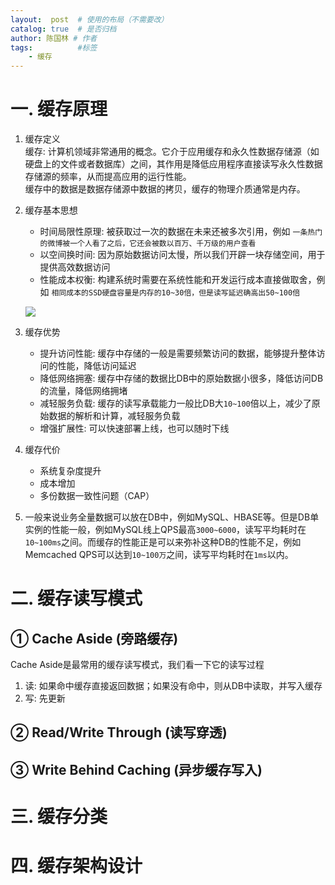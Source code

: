 ```yaml
---
layout:  post  # 使用的布局（不需要改）
catalog: true  # 是否归档
author: 陈国林 # 作者
tags:          #标签
    - 缓存
---
```


# 一. 缓存原理
1. 缓存定义  
   缓存: 计算机领域非常通用的概念。它介于应用缓存和永久性数据存储源（如硬盘上的文件或者数据库）之间，其作用是降低应用程序直接读写永久性数据存储源的频率，从而提高应用的运行性能。  
   缓存中的数据是数据存储源中数据的拷贝，缓存的物理介质通常是内存。

2. 缓存基本思想
   + 时间局限性原理: 被获取过一次的数据在未来还被多次引用，例如 `一条热门的微博被一个人看了之后，它还会被数以百万、千万级的用户查看`
   + 以空间换时间: 因为原始数据访问太慢，所以我们开辟一块存储空间，用于提供高效数据访问
   + 性能成本权衡: 构建系统时需要在系统性能和开发运行成本直接做取舍，例如 `相同成本的SSD硬盘容量是内存的10~30倍，但是读写延迟确高出50~100倍`
   
   ![](https://github.com/chenguolin/chenguolin.github.io/blob/master/data/image/cache-pyramid.png?raw=true)

3. 缓存优势
   + 提升访问性能: 缓存中存储的一般是需要频繁访问的数据，能够提升整体访问的性能，降低访问延迟
   + 降低网络拥塞: 缓存中存储的数据比DB中的原始数据小很多，降低访问DB的流量，降低网络拥堵
   + 减轻服务负载: 缓存的读写承载能力一般比DB大`10~100`倍以上，减少了原始数据的解析和计算，减轻服务负载
   + 增强扩展性: 可以快速部署上线，也可以随时下线
   
4. 缓存代价
   + 系统复杂度提升
   + 成本增加
   + 多份数据一致性问题（CAP）

5. 一般来说业务全量数据可以放在DB中，例如MySQL、HBASE等。但是DB单实例的性能一般，例如MySQL线上QPS最高`3000~6000`，读写平均耗时在`10~100ms`之间。而缓存的性能正是可以来弥补这种DB的性能不足，例如Memcached QPS可以达到`10~100万`之间，读写平均耗时在`1ms`以内。

# 二. 缓存读写模式
## ① Cache Aside (旁路缓存)
Cache Aside是最常用的缓存读写模式，我们看一下它的读写过程

1. 读: 如果命中缓存直接返回数据；如果没有命中，则从DB中读取，并写入缓存
2. 写: 先更新

## ② Read/Write Through (读写穿透)

## ③ Write Behind Caching (异步缓存写入)

# 三. 缓存分类

# 四. 缓存架构设计
